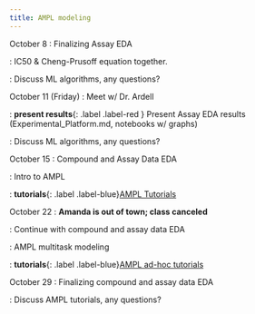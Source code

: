 ```yaml
---
title: AMPL modeling
---
```


October 8
: Finalizing Assay EDA

: IC50 & Cheng-Prusoff equation together.

: Discuss ML algorithms, any questions?

October 11 (Friday)
: Meet w/ Dr. Ardell

: **present results**{: .label .label-red } Present Assay EDA results (Experimental_Platform.md, notebooks w/ graphs)

: Discuss ML algorithms, any questions?

October 15 
: Compound and Assay Data EDA

: Intro to AMPL

: **tutorials**{: .label .label-blue}[AMPL Tutorials](https://github.com/ATOMScience-org/AMPL/tree/master/atomsci/ddm/examples/tutorials)

October 22
: **Amanda is out of town; class canceled**

: Continue with compound and assay data EDA

: AMPL multitask modeling

: **tutorials**{: .label .label-blue}[AMPL ad-hoc tutorials](https://github.com/ATOMScience-org/AMPL/tree/1.7.0/atomsci/ddm/examples/tutorials)

October 29
: Finalizing compound and assay data EDA

: Discuss AMPL tutorials, any questions?
